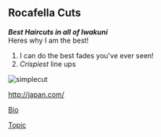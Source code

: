 Rocafella Cuts
---
***Best Haircuts in all of Iwakuni***  
Heres why I am the best!
1. I can do the best fades you've ever seen!
2. *Crispiest* line ups  

![simplecut](4B857E13-7AE6-4948-B9BE-F37F65292E63.jpeg)

<http://japan.com/>

[Bio](https://github.com/allero/RocafellaCuts/blob/master/bio)


[Topic](https://github.com/allero/RocafellaCuts/blob/master/topic)
